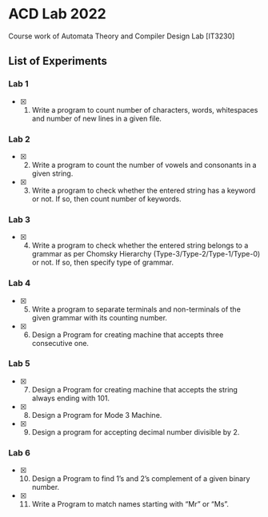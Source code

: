 # ACD Lab 2022

Course work of Automata Theory and Compiler Design Lab [IT3230]

## List of Experiments

### Lab 1

- [x] 1. Write a program to count number of characters, words, whitespaces and number of new lines in a given file.

### Lab 2

- [x] 2. Write a program to count the number of vowels and consonants in a given string.
- [x] 3. Write a program to check whether the entered string has a keyword or not. If so, then count number of keywords.

### Lab 3

- [x] 4. Write a program to check whether the entered string belongs to a grammar as per Chomsky Hierarchy (Type-3/Type-2/Type-1/Type-0) or not. If so, then specify type of grammar.

### Lab 4

- [x] 5. Write a program to separate terminals and non-terminals of the given grammar with its counting number.
- [x] 6. Design a Program for creating machine that accepts three consecutive one.

### Lab 5

- [x] 7. Design a Program for creating machine that accepts the string always ending with 101.
- [x] 8. Design a Program for Mode 3 Machine.
- [x] 9. Design a program for accepting decimal number divisible by 2.

### Lab 6

- [x] 10. Design a Program to find 1’s and 2’s complement of a given binary number.
- [x] 11. Write a Program to match names starting with “Mr” or “Ms”.
